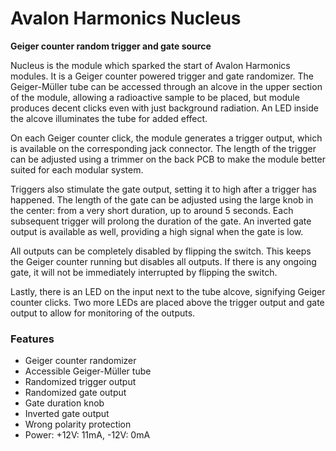# Avalon Harmonics Nucleus

**Geiger counter random trigger and gate source**

Nucleus is the module which sparked the start of Avalon Harmonics modules. It is a Geiger counter powered trigger and gate randomizer. The Geiger-Müller tube can be accessed through an alcove in the upper section of the module, allowing a radioactive sample to be placed, but module produces decent clicks even with just background radiation. An LED inside the alcove illuminates the tube for added effect.

On each Geiger counter click, the module generates a trigger output, which is available on the corresponding jack connector. The length of the trigger can be adjusted using a trimmer on the back PCB to make the module better suited for each modular system.

Triggers also stimulate the gate output, setting it to high after a trigger has happened. The length of the gate can be adjusted using the large knob in the center: from a very short duration, up to around 5 seconds. Each subsequent trigger will prolong the duration of the gate. An inverted gate output is available as well, providing a high signal when the gate is low.

All outputs can be completely disabled by flipping the switch. This keeps the Geiger counter running but disables all outputs. If there is any ongoing gate, it will not be immediately interrupted by flipping the switch.

Lastly, there is an LED on the input next to the tube alcove, signifying Geiger counter clicks. Two more LEDs are placed above the trigger output and gate output to allow for monitoring of the outputs.

### Features

* Geiger counter randomizer
* Accessible Geiger-Müller tube
* Randomized trigger output
* Randomized gate output
* Gate duration knob
* Inverted gate output
* Wrong polarity protection
* Power: +12V: 11mA, -12V: 0mA